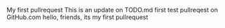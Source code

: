 My first pullrequest
This is an update on TODO.md
first test pullreqest on GitHub.com 
hello, friends, its my first pullrequest
